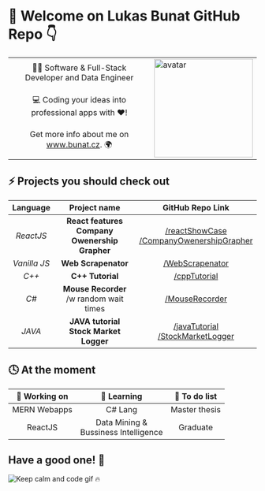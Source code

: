 # 👋  Welcome on Lukas Bunat GitHub Repo 👇
<!-- ------------------------------------------------------------------------------------------ -->
<table>
 <tr>
    <td align="middle">👨‍💻 Software & Full-Stack Developer and Data Engineer</b></td>
    <td rowspan="3" >
    <img src="https://avatars3.githubusercontent.com/u/49941100?s=460&u=92bc44f2016425366f501c5f83a7ca886cc950cb&v=4" alt="avatar" width="200"/>
</td>
 </tr>
 <tr>
    <td align="middle">💻 Coding your ideas into professional apps with ❤️!</td>
 </tr>
 <tr>
    <td align="middle">Get more info about me on <a href="www.bunat.cz">www.bunat.cz</a>. 🌍</td>
 </tr>
</table>

## ⚡ Projects you should check out
|  **Language**  |**Project name** | **GitHub Repo Link** |
|:---:|:------------:|:----:|
| *ReactJS* | **React features**<br>**Company Owenership Grapher** | [/reactShowCase](https://github.com/bunatl/reactShowCase)<br>[/CompanyOwenershipGrapher](https://github.com/bunatl/CompanyOwenershipGrapher) |
| *Vanilla JS* |**Web Scrapenator**| [/WebScrapenator](https://github.com/bunatl/WebScrapenator) |
| *C++* | **C++ Tutorial** | [/cppTutorial](https://github.com/bunatl/cppTutorial) |
| *C#* | **Mouse Recorder**<br>/w random wait times |  [/MouseRecorder](https://github.com/bunatl/MouseRecorder) |
| *JAVA* | **JAVA tutorial<br>Stock Market Logger** | [/javaTutorial](https://github.com/bunatl/javaTutorial)<br>[/StockMarketLogger](https://github.com/bunatl/StockMarketLogger) |

## 🕓 At the moment
|🔭 **Working on**|🌱 **Learning**|📝 **To do list**|
|:------------:|:----:|:------:|
| MERN Webapps | C# Lang | Master thesis |
| ReactJS | Data Mining &<br> Bussiness Intelligence | Graduate |

## Have a good one! 👐
![Keep calm and code gif 🔥](https://media.giphy.com/media/13HgwGsXF0aiGY/giphy.gif "Keep calm and code 🔥")

<!-- ✔️,🔘 -->
